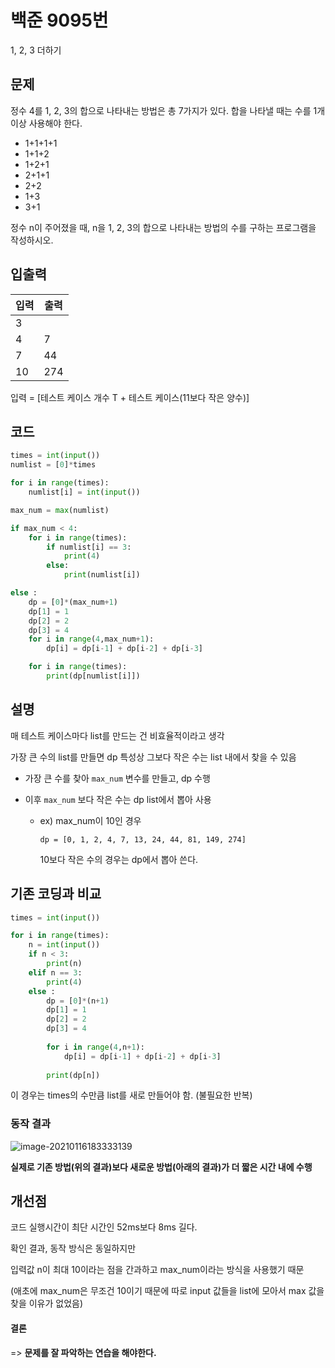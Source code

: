 # 백준 9095번

1, 2, 3 더하기

## 문제

정수 4를 1, 2, 3의 합으로 나타내는 방법은 총 7가지가 있다. 합을 나타낼 때는 수를 1개 이상 사용해야 한다.

- 1+1+1+1
- 1+1+2
- 1+2+1
- 2+1+1
- 2+2
- 1+3
- 3+1

정수 n이 주어졌을 때, n을 1, 2, 3의 합으로 나타내는 방법의 수를 구하는 프로그램을 작성하시오.



## 입출력

| 입력 | 출력 |
| ---- | ---- |
| 3    |      |
| 4    | 7    |
| 7    | 44   |
| 10   | 274  |

입력 = [테스트 케이스 개수 T + 테스트 케이스(11보다 작은 양수)]



## 코드

```python
times = int(input())
numlist = [0]*times

for i in range(times):
    numlist[i] = int(input())

max_num = max(numlist)

if max_num < 4:
    for i in range(times):
        if numlist[i] == 3:
            print(4)
        else:
            print(numlist[i])

else :
    dp = [0]*(max_num+1)
    dp[1] = 1 
    dp[2] = 2
    dp[3] = 4
    for i in range(4,max_num+1):
        dp[i] = dp[i-1] + dp[i-2] + dp[i-3]

    for i in range(times):
        print(dp[numlist[i]])
```



## 설명

매 테스트 케이스마다 list를 만드는 건 비효율적이라고 생각

가장 큰 수의 list를 만들면 dp 특성상 그보다 작은 수는 list 내에서 찾을 수 있음

- 가장 큰 수를 찾아 `max_num` 변수를 만들고, dp 수행

- 이후 `max_num` 보다 작은 수는 dp list에서 뽑아 사용

  - ex) max_num이 10인 경우

    `dp = [0, 1, 2, 4, 7, 13, 24, 44, 81, 149, 274]`

    10보다 작은 수의 경우는 dp에서 뽑아 쓴다.



## 기존 코딩과 비교

```python
times = int(input())

for i in range(times):
    n = int(input())
    if n < 3:
        print(n)
    elif n == 3:
        print(4)
    else :
        dp = [0]*(n+1)
        dp[1] = 1 
        dp[2] = 2
        dp[3] = 4
        
        for i in range(4,n+1):
            dp[i] = dp[i-1] + dp[i-2] + dp[i-3]
        
        print(dp[n])
```

이 경우는 times의 수만큼 list를 새로 만들어야 함. (불필요한 반복)



### 동작 결과

![image-20210116183333139](bj_9095_(add_1_2_3)_better_way.assets/image-20210116183333139.png)

**실제로 기존 방법(위의 결과)보다 새로운 방법(아래의 결과)가 더 짧은 시간 내에 수행**



## 개선점

코드 실행시간이 최단 시간인 52ms보다 8ms 길다.

확인 결과, 동작 방식은 동일하지만

입력값 n이 최대 10이라는 점을 간과하고 max_num이라는 방식을 사용했기 때문

(애초에 max_num은 무조건 10이기 때문에 따로 input 값들을 list에 모아서 max 값을 찾을 이유가 없었음)



#### 결론

=> **문제를 잘 파악하는 연습을 해야한다.**
